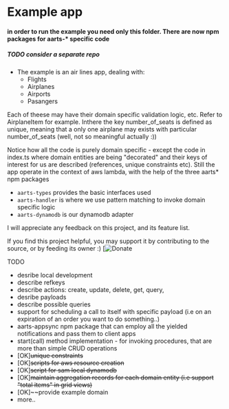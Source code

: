  # Example app
 
#### in order to run the example you need only this folder. There are now npm packages for aarts-* specific code
##### TODO consider a separate repo

- The example is an air lines app, dealing with:
  - Flights
  - Airplanes
  - Airports
  - Pasangers
  
Each of theese may have their domain specific validation logic, etc. Refer to AirplaneItem for example. Inthere the key number_of_seats is defined as unique, meaning that a only one airplane may exists with particular number_of_seats (well, not so meaningful actually :))

Notice how all the code is purely domain specific - except the code in index.ts where domain entities are being "decorated" and their keys of interest for us are described (references, unique constraints etc). Still the app operate in the context of aws lambda, with the help of the three aarts* npm packages
- `aarts-types` provides the basic interfaces used
- `aarts-handler` is where we use pattern matching to invoke domain specific logic
- `aarts-dynamodb` is our dynamodb adapter

I will appreciate any feedback on this project, and its feature list. 

If you find this project helpful, you may support it by contributing to the source, or by feeding its owner :)
[![Donate](https://www.paypal.com/cgi-bin/webscr?cmd=_s-xclick&hosted_button_id=J778EQEXLVHVU&source=url)

TODO
- desribe local development
- describe refkeys 
- describe actions: create, update, delete, get, query, 
- desribe payloads
- describe possible queries
- support for scheduling a call to itself with specific payload (i.e on an expiration of an order you want to do something..)
- aarts-appsync npm package that can employ all the yielded notifications and pass them to client apps
- start(call) method implementation - for invoking procedures, that are more than simple CRUD operations
- [OK]~~unique constraints~~
- [OK]~~scripts for aws resource creation~~
- [OK]~~script for sam local dynamodb~~
- [OK]~~maintain aggregation records for each domain entity (i.e support "total items" in grid views)~~
- [OK]~~provide example domain
- more..

